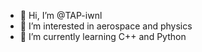 - 👋 Hi, I’m @TAP-iwnl
- 👀 I’m interested in aerospace and physics
- 🌱 I’m currently learning C++ and Python

<!---
TAP-iwnl/TAP-iwnl is a ✨ special ✨ repository because its `README.md` (this file) appears on your GitHub profile.
You can click the Preview link to take a look at your changes.
--->
